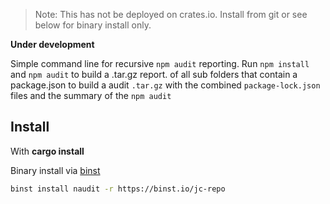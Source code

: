 
> Note: This has not be deployed on crates.io. Install from git or see below for binary install only. 

**Under development**

Simple command line for recursive `npm audit` reporting. Run `npm install` and `npm audit` to build a .tar.gz report.  of all sub folders that contain a package.json to build a audit `.tar.gz` with the combined `package-lock.json` files and the summary of the `npm audit`

## Install

With **cargo install**

Binary install via [binst](https://github.com/jeremychone/rust-binst)

```sh
binst install naudit -r https://binst.io/jc-repo
```
